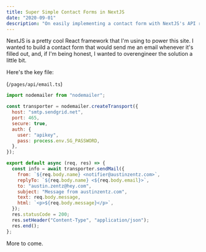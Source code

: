 ```yaml
---
title: Super Simple Contact Forms in NextJS
date: "2020-09-01"
description: "On easily implementing a contact form with NextJS's API routes"
---
```


NextJS is a pretty cool React framework that I'm using to power this site. I wanted to build a contact form that would send me an email whenever it's filled out, and, if I'm being honest, I wanted to overengineer the solution a little bit.

Here's the key file:

(`/pages/api/email.ts`)

```js
import nodemailer from "nodemailer";

const transporter = nodemailer.createTransport({
  host: "smtp.sendgrid.net",
  port: 465,
  secure: true,
  auth: {
    user: "apikey",
    pass: process.env.SG_PASSWORD,
  },
});

export default async (req, res) => {
  const info = await transporter.sendMail({
    from: `${req.body.name} <notifier@austinzentz.com>`,
    replyTo: `${req.body.name} <${req.body.email}>`,
    to: "austin.zentz@hey.com",
    subject: "Message from austinzentz.com",
    text: req.body.message,
    html: `<p>${req.body.message}</p>`,
  });
  res.statusCode = 200;
  res.setHeader("Content-Type", "application/json");
  res.end();
};
```

More to come.
